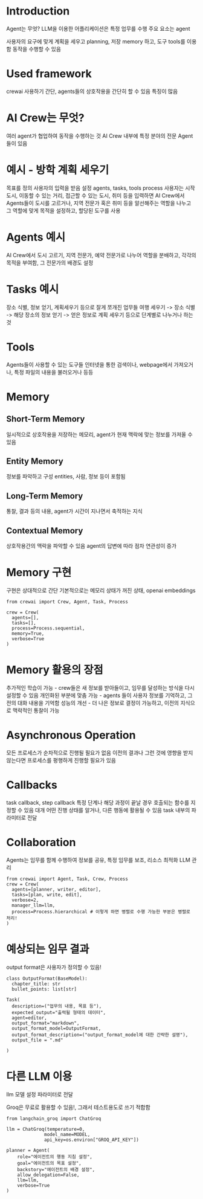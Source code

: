 # Introduction
Agent는 무엇? LLM을 이용한 어플리케이션은 특정 업무를 수행
주요 요소는 agent

사용자의 요구에 맞게 계획을 세우고 planning, 저장 memory 하고, 도구 tools를 이용함
동작을 수행할 수 있음

# Used framework
crewai
사용하기 간단, agents들의 상호작용을 간단히 할 수 있음
특징이 많음

# AI Crew는 무엇?
여러 agent가 협업하여 동작을 수행하는 것
AI Crew 내부에 특정 분야의 전문 Agent들이 있음

# 예시 - 방학 계획 세우기
목표를 정의
사용자의 입력을 받음
설정
agents, tasks, tools process
사용자는 시작 도시, 이동할 수 있는 거리, 접근할 수 있는 도시, 취미 등을 입력하면
AI Crew에서 Agents들이 도시를 고르거나, 지역 전문가 혹은 취미 등을 알선해주는 역할을 나누고
그 역할에 맞게 목적을 설정하고, 할당된 도구를 사용

# Agents 예시
AI Crew에서 도시 고르기, 지역 전문가, 예약 전문가로 나누어
역할을 분배하고, 각각의 목적을 부여함, 그 전문가의 배경도 설정 

# Tasks 예시
장소 식별, 정보 얻기, 계획세우기 등으로 잘게 쪼개진 업무들
여행 세우기 -> 장소 식별 -> 해당 장소의 정보 얻기 -> 얻은 정보로 계획 세우기 등으로 단계별로 나누거나 하는 것

# Tools
Agents들이 사용할 수 있는 도구들 인터넷을 통한 검색이나, webpage에서 가져오거나, 특정 파일의 내용을 불러오거나 등등

# Memory
## Short-Term Memory
일시적으로 상호작용을 저장하는 메모리, agent가 현재 맥락에 맞는 정보를 가져올 수 있음

## Entity Memory
정보를 파악하고 구성
entities, 사람, 정보 등이 포함됨

## Long-Term Memory
통찰, 결과 등의 내용, agent가 시간이 지나면서 축적하는 지식

## Contextual Memory
상호작용간의 맥락을 파악할 수 있음
agent의 답변에 따라 점차 연관성이 증가

# Memory 구현
구현은 상대적으로 간단
기본적으로는 메모리 상태가 꺼진 상태, openai embeddings

```
from crewai import Crew, Agent, Task, Process

crew = Crew(
  agents=[],
  tasks=[],
  process=Process.sequential,
  memory=True,
  verbose=True
)

```
# Memory 활용의 장점
추가적인 학습이 가능 - crew들은 새 정보를 받아들이고, 임무를 달성하는 방식을 다시 설정할 수 있음
개인화된 부분에 맞춤 가능 - agents 들이 사용자 정보를 기억하고, 그 전의 대화 내용을 기억함
성능의 개선 - 더 나은 정보로 결정이 가능하고, 이전의 지식으로 맥락적인 통찰이 가능

# Asynchronous Operation
모든 프로세스가 순차적으로 진행될 필요가 없음
이전의 결과나 그런 것에 영향을 받지 않는다면 프로세스를 평행하게 진행할 필요가 있음

# Callbacks
task callback, step callback
특정 단계나 해당 과정이 끝날 경우 호출되는 함수를 지정할 수 있음
대개 어떤 진행 상태를 알거나, 다른 행동에 활용될 수 있음
task 내부의 파라미터로 전달

# Collaboration
Agents는 임무를 함께 수행하여
정보를 공유, 특정 임무를 보조, 리소스 최적화
LLM 관리

```
from crewai import Agent, Task, Crew, Process
crew = Crew(
  agents=[planner, writer, editor],
  tasks=[plan, write, edit],
  verbose=2,
  manager_llm=llm,
  process=Process.hierarchical # 이렇게 하면 병렬로 수행 가능한 부분은 병렬로 처리!
)
```

# 예상되는 임무 결과
output format은 사용자가 정의할 수 있음!
```
class OutputFormat(BaseModel):
  chapter_title: str
  bullet_points: list[str]

Task(
  description=("업무의 내용, 목표 등"),
  expected_output="출력될 형태의 데이터",
  agent=editor,
  output_format="markdown",
  output_format_model=OutputFormat,
  output_format_description=("output_format_model에 대한 간략한 설명"),
  output_file = ".md"

)
```

# 다른 LLM 이용

llm 모델 설정
파라미터로 전달

Groq은 무료로 활용할 수 있음!, 그래서 테스트용도로 쓰기 적합함

```
from langchain_groq import ChatGroq

llm = ChatGroq(temperature=0,
              model_name=MODEL,
              api_key=os.environ["GROQ_API_KEY"])

planner = Agent(
    role="에이전트의 행동 지침 설정",
    goal="에이전트의 목표 설정",
    backstory="에이전트의 배경 설정",
    allow_delegation=False,
    llm=llm,
    verbose=True
)
```

